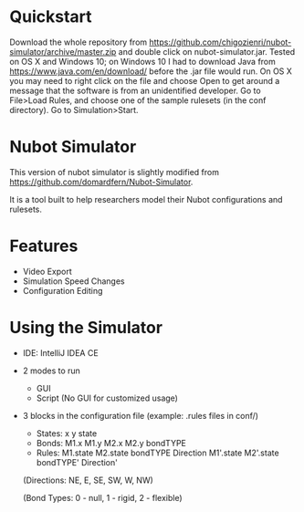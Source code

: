 # Quickstart
Download the whole repository from https://github.com/chigozienri/nubot-simulator/archive/master.zip and double click on nubot-simulator.jar. Tested on OS X and Windows 10; on Windows 10 I had to download Java from https://www.java.com/en/download/ before the .jar file would run. On OS X you may need to right click on the file and choose Open to get around a message that the software is from an unidentified developer.
Go to File>Load Rules, and choose one of the sample rulesets (in the conf directory).
Go to Simulation>Start.

# Nubot Simulator
This version of nubot simulator is slightly modified from https://github.com/domardfern/Nubot-Simulator.

It is a tool built to help researchers model their Nubot configurations and rulesets.

# Features
* Video Export
* Simulation Speed Changes
* Configuration Editing

# Using the Simulator
* IDE: IntelliJ IDEA CE
* 2 modes to run
    * GUI
    * Script (No GUI for customized usage)
* 3 blocks in the configuration file (example: .rules files in conf/)
    * States: x y state
    * Bonds: M1.x M1.y M2.x M2.y bondTYPE
    * Rules: M1.state M2.state bondTYPE Direction M1'.state M2'.state bondTYPE' Direction'
    
    (Directions: NE, E, SE, SW, W, NW)
    
    (Bond Types: 0 - null, 1 - rigid, 2 - flexible)
